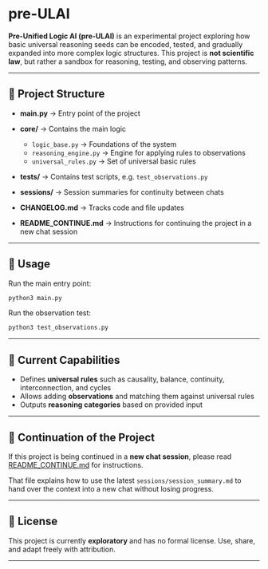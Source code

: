 # pre-ULAI

**Pre-Unified Logic AI (pre-ULAI)** is an experimental project exploring how basic universal reasoning seeds can be encoded, tested, and gradually expanded into more complex logic structures.
This project is **not scientific law**, but rather a sandbox for reasoning, testing, and observing patterns.

---

## 📂 Project Structure

* **main.py** → Entry point of the project
* **core/** → Contains the main logic

  * `logic_base.py` → Foundations of the system
  * `reasoning_engine.py` → Engine for applying rules to observations
  * `universal_rules.py` → Set of universal basic rules
* **tests/** → Contains test scripts, e.g. `test_observations.py`
* **sessions/** → Session summaries for continuity between chats
* **CHANGELOG.md** → Tracks code and file updates
* **README\_CONTINUE.md** → Instructions for continuing the project in a new chat session

---

## 🚀 Usage

Run the main entry point:

```bash
python3 main.py
```

Run the observation test:

```bash
python3 test_observations.py
```

---

## 🧪 Current Capabilities

* Defines **universal rules** such as causality, balance, continuity, interconnection, and cycles
* Allows adding **observations** and matching them against universal rules
* Outputs **reasoning categories** based on provided input

---

## 🔄 Continuation of the Project

If this project is being continued in a **new chat session**, please read
[README\_CONTINUE.md](README_CONTINUE.md) for instructions.

That file explains how to use the latest `sessions/session_summary.md` to hand over the context into a new chat without losing progress.

---

## 📜 License

This project is currently **exploratory** and has no formal license.
Use, share, and adapt freely with attribution.

---


